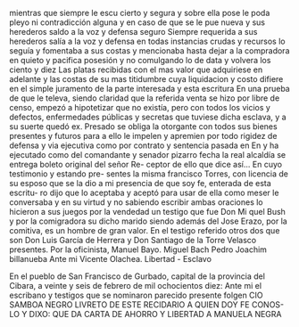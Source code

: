 mientras que siempre le escu cierto y segura y sobre ella pose le
poda pleyo ni contradicción alguna y en caso de que se le pue
nueva
y sus herederos saldo a la voz y defensa seguro
Siempre requerida a sus herederos salía a la voz y defensa en todas instancias crudas y recursos lo seguía y fomentaba a sus costas y mencionaba hasta dejar a la compradora en quieto y pacifica posesión y no comulgando lo de data y volvera los ciento y diez
Las platas recibidas con el mas valor que adquiriese en adelante y las costas de su mas titidumbre cuya liquidacion y costo difiere en el simple juramento de la parte interesada y esta escritura
En una prueba de que le televa, siendo claridad que la referida venta se hizo por libre de censo, empezó a hipotetizar que no existía, pero con todos los vicios y defectos, enfermedades públicas y secretas que tuviese dicha esclava, y a su suerte quedó ex.
Presado se obliga la otorgante con todos sus bienes presentes y futuros para a ello le impelen y apremien por todo rigidez de defensa y via ejecutiva como por contrato y sentencia pasada en
En y ha ejecutado como del comandante y senador pizarro
fecha la real alcaldía se entrega boleto original del señor Re-
ceptor de ello que dice así... En cuyo testimonio y estando pre-
sentes la misma francisco Torres, con licencia de su esposo que
se la dio a mi presencia de que soy fe, enterada de esta escritu-
ro
dijo que lo aceptaba y aceptó para usar de ella como meser le
conversaba y en su virtud y no sabiendo escribir ambas oraciones
lo hicieron a sus juegos por la vendedad un testigo que fue Don Mi
quel Bush y por la comigradora su dicho marido siendo además del
Jose Erazo, por la comitiva, es un hombre de gran valor. En el testigo referido otros dos que son Don Luis García de Herrera y Don Santiago de la Torre Velasco presentes. Por la oficinista, Manuel Bayo.
Miguel Bach
Pedro Joachim billanueba
Ante mi
Vicente Olachea.
Libertad - Esclavo

En el pueblo de San Francisco de Gurbado, capital de la provincia del Cibara, a veinte y seis de febrero de mil ochocientos diez: Ante mi el escribano y testigos que se nominaron parecido presente folgen
CIO SAMBOA NEGRO LIVRETO DE ESTE RECIDARIO A QUIEN DOY FE CONOS-LO Y DIXO: QUE DA CARTA DE AHORRO Y LIBERTAD A MANUELA NEGRA